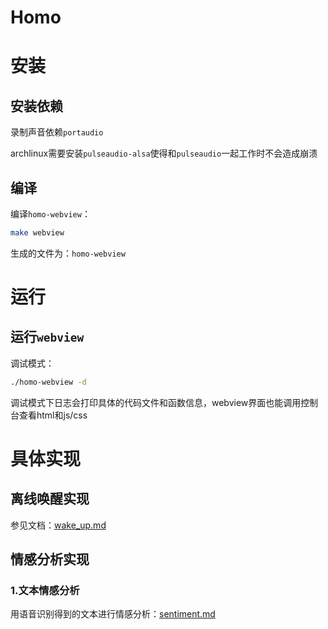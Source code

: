 Homo
======== 

# 安装

## 安装依赖

录制声音依赖`portaudio`

archlinux需要安装`pulseaudio-alsa`使得和`pulseaudio`一起工作时不会造成崩溃

## 编译

编译`homo-webview`：

```bash
make webview
```

生成的文件为：`homo-webview`

# 运行

## 运行`webview`

调试模式：

```bash
./homo-webview -d
```

调试模式下日志会打印具体的代码文件和函数信息，webview界面也能调用控制台查看html和js/css

# 具体实现

## 离线唤醒实现

参见文档：[wake_up.md](docs/wake_up.md)

## 情感分析实现

### 1.文本情感分析

用语音识别得到的文本进行情感分析：[sentiment.md](docs/sentiment/sentiment.md)